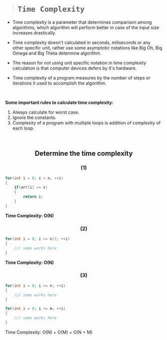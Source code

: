 > # **```Time Complexity```**

- Time complexity is a parameter that determines comparison among algorithms, which algorithm will perform better in case of the input size increases drastically.

- Time complexity doesn't calculated in seconds, miliseconds or any other specific unit, rather use some asymptotic notations like Big Oh, Big Omega and Big Theta determine algorithm.

- The reason for not using unit specific notation in time complexity calculation is that computer devices defers by it's hardware.

- Time complexity of a program measures by the number of steps or iterations it used to accomplish the algorithm.

&nbsp;

**Some important rules to calculate time complexity:**

1. Always calculate for worst case.
2. Ignore the constants.
3. Complexity of a program with multiple loops is addition of complexity of each loop.

&nbsp;

## <p align="center"> **Determine the time complexity** </p>

### <p align="center"> **(1)** </p>

```cpp
for(int i = 0; i < n; ++i)
{
    if(arr[i] == x)
    {
        return i;
    }
}
```

**Time Complexity: O(N)**

### <p align="center"> **(2)** </p>

```cpp
for(int i = 0; i <= n/2; ++i)
{
    /// some works here
}
```

**Time Complexity: O(N)**

### <p align="center"> **(3)** </p>

```cpp
for(int i = 0; i <= n; ++i)
{
    /// some works here
}

for(int i = 0; i <= m; ++i)
{
    /// some works here
}
```

Time Complexity: O(N) + O(M) = O(N + M)
